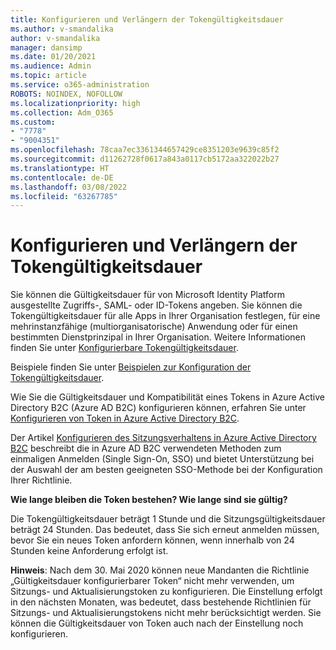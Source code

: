 ```yaml
---
title: Konfigurieren und Verlängern der Tokengültigkeitsdauer
ms.author: v-smandalika
author: v-smandalika
manager: dansimp
ms.date: 01/20/2021
ms.audience: Admin
ms.topic: article
ms.service: o365-administration
ROBOTS: NOINDEX, NOFOLLOW
ms.localizationpriority: high
ms.collection: Adm_O365
ms.custom:
- "7778"
- "9004351"
ms.openlocfilehash: 78caa7ec3361344657429ce8351203e9639c85f2
ms.sourcegitcommit: d11262728f0617a843a0117cb5172aa322022b27
ms.translationtype: HT
ms.contentlocale: de-DE
ms.lasthandoff: 03/08/2022
ms.locfileid: "63267785"
---
```

# <a name="configure-and-extend-token-lifetimes"></a>Konfigurieren und Verlängern der Tokengültigkeitsdauer

Sie können die Gültigkeitsdauer für von Microsoft Identity Platform ausgestellte Zugriffs-, SAML- oder ID-Tokens angeben. Sie können die Tokengültigkeitsdauer für alle Apps in Ihrer Organisation festlegen, für eine mehrinstanzfähige (multiorganisatorische) Anwendung oder für einen bestimmten Dienstprinzipal in Ihrer Organisation. Weitere Informationen finden Sie unter [Konfigurierbare Tokengültigkeitsdauer](https://docs.microsoft.com/azure/active-directory/develop/active-directory-configurable-token-lifetimes).

Beispiele finden Sie unter [Beispielen zur Konfiguration der Tokengültigkeitsdauer](https://docs.microsoft.com/azure/active-directory/develop/configure-token-lifetimes).

Wie Sie die Gültigkeitsdauer und Kompatibilität eines Tokens in Azure Active Directory B2C (Azure AD B2C) konfigurieren können, erfahren Sie unter [Konfigurieren von Token in Azure Active Directory B2C](https://docs.microsoft.com/azure/active-directory-b2c/configure-tokens?pivots=b2c-user-flow).

Der Artikel [Konfigurieren des Sitzungsverhaltens in Azure Active Directory B2C](https://docs.microsoft.com/azure/active-directory-b2c/session-behavior?pivots=b2c-user-flow) beschreibt die in Azure AD B2C verwendeten Methoden zum einmaligen Anmelden (Single Sign-On, SSO) und bietet Unterstützung bei der Auswahl der am besten geeigneten SSO-Methode bei der Konfiguration Ihrer Richtlinie.

**Wie lange bleiben die Token bestehen? Wie lange sind sie gültig?**

Die Tokengültigkeitsdauer beträgt 1 Stunde und die Sitzungsgültigkeitsdauer beträgt 24 Stunden. Das bedeutet, dass Sie sich erneut anmelden müssen, bevor Sie ein neues Token anfordern können, wenn innerhalb von 24 Stunden keine Anforderung erfolgt ist.

**Hinweis**: Nach dem 30. Mai 2020 können neue Mandanten die Richtlinie „Gültigkeitsdauer konfigurierbarer Token“ nicht mehr verwenden, um Sitzungs- und Aktualisierungstoken zu konfigurieren. Die Einstellung erfolgt in den nächsten Monaten, was bedeutet, dass bestehende Richtlinien für Sitzungs- und Aktualisierungstokens nicht mehr berücksichtigt werden. Sie können die Gültigkeitsdauer von Token auch nach der Einstellung noch konfigurieren.






